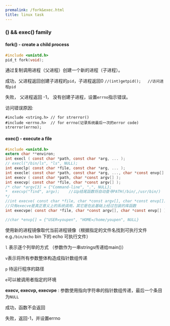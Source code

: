 ```yaml
---
premalink: /fork&exec.html
title: linux task
---
```




### 										() && exec() family		<linux>

#### fork()	- create a child process

```c
#include <unistd.h>
pid_t fork(void);
```

通过复制调用进程（父进程）创建一个新的进程（子进程）。

成功，父进程返回创建子进程的`pid`，子进程返回0		`//(int)getpid();	//访问进程pid`

失败， 父进程返回 -1， 没有创建子进程，设置`errno`指示错误。	

访问错误原因:

```
#include <string.h>	// for strerror()
#include <errno.h>	// for errno(记录系统最后一次的error code)
strerror(errno);
```





#### exec() 	- execute a file

```C
#include <unistd.h>
extern char **environ;
int execl ( const char *path, const char *arg, ... );
// execl("/bin/ls", "ls", NULL);	
int execlp( const char *file, const char *arg, ... );
int execle( const char *path, const char *arg, ..., char *const envp[] );
int execv ( const char *path, char *const argv[] );
int execvp( const char *file, char *const argv[] );
/* char *argv[3] = {"Command-line", ".", NULL};
*  execvp("find", argv);	//以p结尾函数将自动查寻PATH(/bin/,/usr/bin/)
*/
//int execve( const char *file, char *const argv[], char *const envp[]);
//只有execve是真正意义上的系统调用，其它是在此基础上经过包装的库函数
int execvpe( const char *file, char *const argv[], char *const envp[] );

//char *envp[] = {"USER=youpen", "HOME=/home/youpen", NULL}
```

使用新的进程镜像取代当前进程镜像（根据指定的文件名找到可执行文件  e.g.`/bin/echo` bin 下的 echo 可执行文件）

`l` 表示逐个列举的方式 （参数作为一串strings传递给main()）

`v`表示将所有参数整体构造成指针数组传递

`p` 待运行程序的路径

`e`可以被调用者指定的环境

__execv, execvp, execvpe__ : 参数使用指向字符串的指针数组传递，最后一个条目为`NULL`

成功，函数不会返回

失败，返回-1，并设置errno

